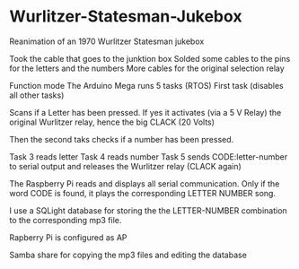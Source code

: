 # Wurlitzer-Statesman-Jukebox
Reanimation of an 1970 Wurlitzer Statesman jukebox

Took the cable that goes to the junktion box
Solded some cables to the pins for the letters and the numbers
More cables for the original selection relay

Function mode
The Arduino Mega runs 5 tasks (RTOS)
First task (disables all other tasks)

Scans if a Letter has been pressed.
If yes it activates (via a 5 V Relay) the original Wurlitzer relay, hence the big CLACK (20 Volts)

Then the second taks checks if a number has been pressed.

Task 3 reads letter
Task 4 reads number
Task 5 sends CODE:letter-number to serial output and releases the Wurlitzer relay (CLACK again)

The Raspberry Pi reads and displays all serial communication. Only if the word CODE is found, it plays the corresponding LETTER NUMBER song.

I use a SQLight database for storing the the LETTER-NUMBER combination to the corresponding mp3 file.

Rapberry Pi is configured as AP

Samba share for copying the mp3 files and editing the database

